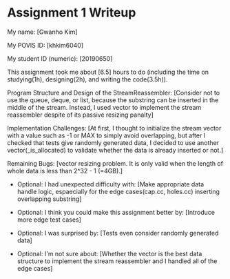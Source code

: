 Assignment 1 Writeup
=============

My name: [Gwanho Kim]

My POVIS ID: [khkim6040]

My student ID (numeric): [20190650]

This assignment took me about [6.5] hours to do (including the time on studying(1h), designing(2h), and writing the code(3.5h)).

Program Structure and Design of the StreamReassembler:
[Consider not to use the queue, deque, or list, because the substring can be inserted in the middle of the stream. Instead, I used vector to implement the stream reassembler despite of its passive resizing panalty]

Implementation Challenges:
[At first, I thought to initialize the stream vector with a value such as -1 or MAX to simply avoid overlapping, but after I checked that tests give randomly generated data, I decided to use another vector(_is_allocated) to validate whether the data is already inserted or not.]

Remaining Bugs:
[vector resizing problem. It is only valid when the length of whole data is less than 2^32 - 1 (=4GB).]

- Optional: I had unexpected difficulty with: [Make appropriate data handle logic, espaecially for the edge cases(cap.cc, holes.cc) inserting overlapping substring]

- Optional: I think you could make this assignment better by: [Introduce more edge test cases]

- Optional: I was surprised by: [Tests even consider randomly generated data]

- Optional: I'm not sure about: [Whether the vector is the best data structure to implement the stream reassembler and I handled all of the edge cases]
